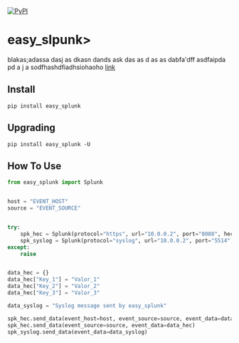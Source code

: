 [![PyPI](https://img.shields.io/pypi/v/easy_splunk.svg)](https://pypi.python.org/pypi/easy_splunk)

easy_slpunk>
============

blakas;adassa dasj as dkasn dands ask das as d
as as dabfa'dff
asdfaipda
pd a j a  sodfhashdfiadhsiohaoho
[link](https://www.google.com)


Install
-------

```
pip install easy_splunk
```


Upgrading
---------

```
pip install easy_splunk -U
```


How To Use
----------

```python
from easy_splunk import Splunk


host = "EVENT_HOST"
source = "EVENT_SOURCE"


try:
    spk_hec = Splunk(protocol="https", url="10.0.0.2", port="8088", hec_key="e51e9c62-5f25-46cf-9a4e-218638cdab77")
    spk_syslog = Splunk(protocol="syslog", url="10.0.0.2", port="5514", timeout=60)
except:
    raise


data_hec = {}
data_hec["Key_1"] = "Valor_1"
data_hec["Key_2"] = "Valor_2"
data_hec["Key_3"] = "Valor_3"

data_syslog = "Syslog message sent by easy_splunk"

spk_hec.send_data(event_host=host, event_source=source, event_data=data_hec)
spk_hec.send_data(event_source=source, event_data=data_hec)
spk_syslog.send_data(event_data=data_syslog)
```